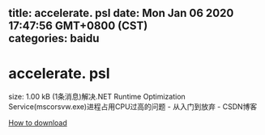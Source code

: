 
title: accelerate. psl
date: Mon Jan 06 2020 17:47:56 GMT+0800 (CST)    
categories: baidu
---

# accelerate. psl
size: 1.00 kB
 (1条消息)解决.NET Runtime Optimization Service(mscorsvw.exe)进程占用CPU过高的问题 - 从入门到放弃 - CSDN博客
 

[How to download](https://bpcam.bemobtrk.com/go/2ceec3aa-1ca2-46d6-b9ff-aaa5c184517c?jno=405)